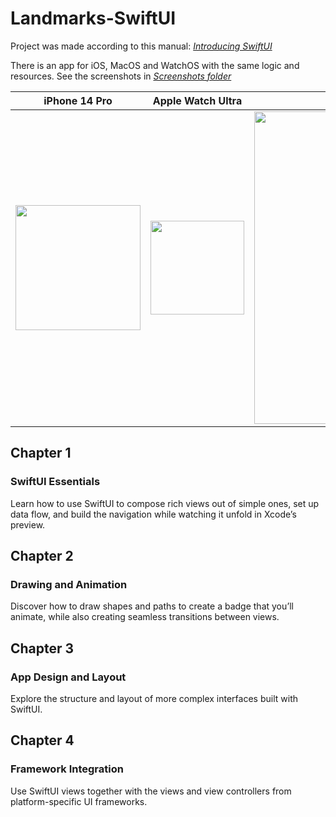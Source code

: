 # Landmarks-SwiftUI
Project was made according to this manual: [*Introducing SwiftUI*](https://developer.apple.com/tutorials/swiftui/)

There is an app for iOS, MacOS and WatchOS with the same logic and resources. See the screenshots in [*Screenshots folder*](/Screenshots)

| iPhone 14 Pro	| Apple Watch Ultra	| Mac |
|---|---|---|
| <img src="https://github.com/D4rt-Dy14n/Landmarks-SwiftUI/blob/main/Screenshots/%20iPhone%2014%20Pro.gif" width="200"/>	| <img src="https://github.com/D4rt-Dy14n/Landmarks-SwiftUI/blob/main/Screenshots/Apple%20Watch%20Ultra.gif" width="150"/>	| <img src="https://user-images.githubusercontent.com/59012501/213557770-e42c64af-94dc-4b07-8948-1a79f36423af.mov" width="500"/> |

## Chapter 1
### SwiftUI Essentials
Learn how to use SwiftUI to compose rich views out of simple ones, set up data flow, and build the navigation while watching it unfold in Xcode’s preview.

## Chapter 2
### Drawing and Animation
Discover how to draw shapes and paths to create a badge that you’ll animate, while also creating seamless transitions between views.

## Chapter 3
### App Design and Layout
Explore the structure and layout of more complex interfaces built with SwiftUI.

## Chapter 4
### Framework Integration
Use SwiftUI views together with the views and view controllers from platform-specific UI frameworks.
